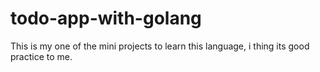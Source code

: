 # todo-app-with-golang
This is my one of the mini projects to learn this language, i thing its good practice to me.

